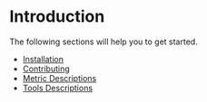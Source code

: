 # Introduction

The following sections will help you to get started.

* [Installation](02_Installation.md)
* [Contributing](03_Contributing.md)
* [Metric Descriptions](04_Metrics.md)
* [Tools Descriptions](05_Tools.md)
